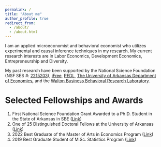```yaml
---
permalink: /
title: "About me"
author_profile: true
redirect_from: 
  - /about/
  - /about.html
---
```

I am an applied microeconomist and behavioral economist who utilizes experimental and causal inference techniques in my research. My current research interests are in Labor Economics, Development Economics, Entrepreneurship and Diversity.

My past research have been supported by the National Science Foundation (NSF SES #: [2215203](https://www.nsf.gov/awardsearch/showAward?AWD_ID=2215203&HistoricalAwards=false)), [iFree](https://ifreeweb.org/), [PEDL](https://pedl.cepr.org/), [The University of Arkansas Department of Economics](https://walton.uark.edu/departments/economics/index.php), and the [Walton Business Behavioral Research Laboratory](https://walton.uark.edu/initiatives/bbrl/).

Selected Fellowships and Awards
======
1. First National Science Foundation Grant Awarded to a Ph.D. Student in the State of Arkansas in SBE ([Link](https://www.nsf.gov/awardsearch/showAward?AWD_ID=2215203&HistoricalAwards=false))
2. One of 25 Distinguished Doctoral Fellows at the University of Arkansas ([Link](https://graduate-students.uark.edu/cost-and-funding/index.php#fellowships-scholarships))
3. 2022 Best Graduate of the Master of Arts in Economics Program ([Link](https://walton.uark.edu/student-alumni-awards-2022.php#gagyeah))
4. 2019 Best Graduate Student of M.Sc. Statistics Program ([Link](https://www.wiu.edu/news/newsrelease.php?release_id=15604))
